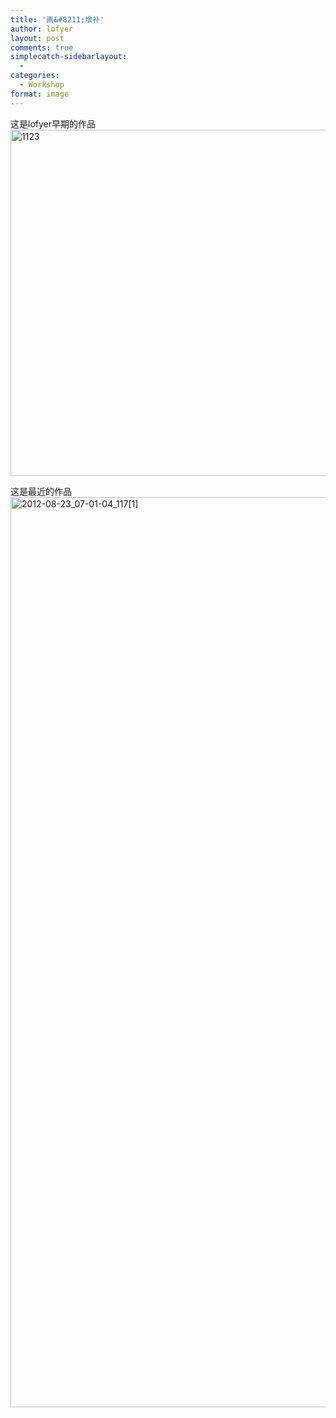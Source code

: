 ```yaml
---
title: '画&#8211;增补'
author: lofyer
layout: post
comments: true
simplecatch-sidebarlayout:
  - 
categories:
  - Workshop
format: image
---
```

这是lofyer早期的作品  
<a href="http://blog.lofyer.org/archives/1624/attachment/1123" rel="attachment wp-att-1625"><img src="http://io.lofyer.org/uploads/2012/10/1123.jpg" alt="1123" width="803" height="554" class="alignnone size-full wp-image-1625" /></a>

这是最近的作品  
[<img class="alignnone size-full wp-image-1626" alt="2012-08-23_07-01-04_117[1]" src="http://lofyer.org/wp-content/uploads/2012/10/2012-08-23_07-01-04_1171.jpg" width="2592" height="1456" />][1]

 [1]: http://lofyer.org/wp-content/uploads/2012/10/2012-08-23_07-01-04_1171.jpg